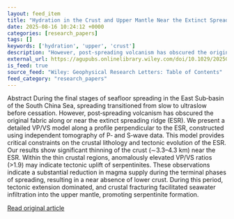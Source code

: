 ```yaml
---
layout: feed_item
title: "Hydration in the Crust and Upper Mantle Near the Extinct Spreading Ridge in the Eastern Sub‐Basin, South China Sea"
date: 2025-08-16 10:24:12 +0000
categories: [research_papers]
tags: []
keywords: ['hydration', 'upper', 'crust']
description: "However, post‐spreading volcanism has obscured the original fabric along or near the extinct spreading ridge (ESR)"
external_url: https://agupubs.onlinelibrary.wiley.com/doi/10.1029/2025GL115670?af=R
is_feed: true
source_feed: "Wiley: Geophysical Research Letters: Table of Contents"
feed_category: "research_papers"
---
```


Abstract During the final stages of seafloor spreading in the East Sub‐basin of the South China Sea, spreading transitioned from slow to ultraslow before cessation. However, post‐spreading volcanism has obscured the original fabric along or near the extinct spreading ridge (ESR). We present a detailed VP/VS model along a profile perpendicular to the ESR, constructed using independent tomography of P‐ and S‐wave data. This model provides critical constraints on the crustal lithology and tectonic evolution of the ESR. Our results show significant thinning of the crust (∼3.3–4.3 km) near the ESR. Within the thin crustal regions, anomalously elevated VP/VS ratios (>1.9) may indicate tectonic uplift of serpentinites. These observations indicate a substantial reduction in magma supply during the terminal phases of spreading, resulting in a near absence of lower crust. During this period, tectonic extension dominated, and crustal fracturing facilitated seawater infiltration into the upper mantle, promoting serpentinite formation.

[Read original article](https://agupubs.onlinelibrary.wiley.com/doi/10.1029/2025GL115670?af=R)
